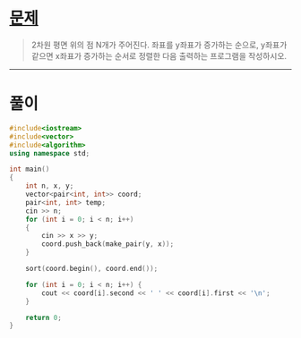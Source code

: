 # [문제](https://www.acmicpc.net/problem/11651 "#11651번")
  
> 2차원 평면 위의 점 N개가 주어진다. 좌표를 y좌표가 증가하는 순으로, y좌표가 같으면 x좌표가 증가하는 순서로 정렬한 다음 출력하는 프로그램을 작성하시오.
<hr/>

# 풀이

```cpp
#include<iostream>
#include<vector>
#include<algorithm>
using namespace std;

int main()
{
    int n, x, y;
    vector<pair<int, int>> coord;
    pair<int, int> temp;
    cin >> n;
    for (int i = 0; i < n; i++)
    {
        cin >> x >> y;
        coord.push_back(make_pair(y, x));
    }

    sort(coord.begin(), coord.end());

    for (int i = 0; i < n; i++) {
        cout << coord[i].second << ' ' << coord[i].first << '\n';
    }

    return 0;
}
```

